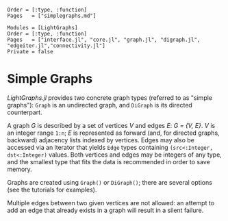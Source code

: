 ```@index
Order = [:type, :function]
Pages   = ["simplegraphs.md"]
```

```@autodocs
Modules = [LightGraphs]
Order = [:type, :function]
Pages   = ["interface.jl", "core.jl", "graph.jl", "digraph.jl", "edgeiter.jl","connectivity.jl"]
Private = false
```


# Simple Graphs

*LightGraphs.jl* provides two concrete graph types (referred to as "simple graphs"):
`Graph` is an undirected graph, and `DiGraph` is its directed counterpart.

A graph *G* is described by a set of vertices *V* and edges *E*:
*G = {V, E}*. *V* is an integer range `1:n`; *E* is represented as forward
(and, for directed graphs, backward) adjacency lists indexed by vertices. Edges
may also be accessed via an iterator that yields `Edge` types containing
`(src<:Integer, dst<:Integer)` values. Both vertices and edges may be integers
of any type, and the smallest type that fits the data is recommended in order
to save memory.

Graphs are created using `Graph()` or `DiGraph()`; there are several options
(see the tutorials for examples).

Multiple edges between two given vertices are not allowed: an attempt to
add an edge that already exists in a graph will result in a silent failure.

